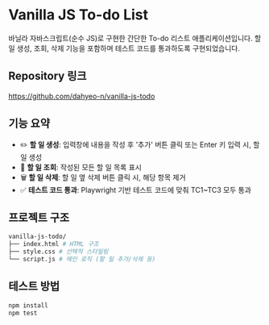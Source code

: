# Vanilla JS To-do List

바닐라 자바스크립트(순수 JS)로 구현한 간단한 To-do 리스트 애플리케이션입니다.
할 일 생성, 조회, 삭제 기능을 포함하며 테스트 코드를 통과하도록 구현되었습니다.

## Repository 링크

https://github.com/dahyeo-n/vanilla-js-todo

## 기능 요약

- ✏️ **할 일 생성**: 입력창에 내용을 작성 후 '추가' 버튼 클릭 또는 Enter 키 입력 시, 할 일 생성
- 📄 **할 일 조회**: 작성된 모든 할 일 목록 표시
- 🗑 **할 일 삭제**: 할 일 옆 삭제 버튼 클릭 시, 해당 항목 제거
- ✅ **테스트 코드 통과**: Playwright 기반 테스트 코드에 맞춰 TC1~TC3 모두 통과

## 프로젝트 구조

```bash
vanilla-js-todo/
├── index.html # HTML 구조
├── style.css # 선택적 스타일링
└── script.js # 메인 로직 (할 일 추가/삭제 등)
```

## 테스트 방법

```bash
npm install
npm test
```
